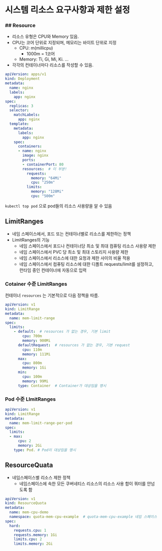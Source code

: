 # 시스템 리소스 요구사항과 제한 설정

### ## Resource

- 리소스 유형은 CPU와 Memory 있음.
- CPU는 코어 단위로 지정되며, 메모리는 바이트 단위로 지정
    - CPU: m(millicpu)
        - 1000m = 1코어
    - Memory: Ti, Gi, Mi, Ki. ...
- 각각의 컨테이너마다 리소스를 작성할 수 있음.

```yaml
apiVersion: apps/v1
kind: Deployment
metadata:
  name: nginx
  labels:
    app: nginx
spec:
  replicas: 3
  selector:
    matchLabels:
      app: nginx
  template:
    metadata:
      labels:
        app: nginx
    spec:
      containers:
      - name: nginx
        image: nginx
        ports:
        - containerPort: 80
        resources:  # 이 부분!
          requests:
            memory: "64Mi"
            cpu: "250m"
          limits:
            memory: "128Mi"
            cpu: "500m"
```

`kubectl top pod` 으로 pod들의 리소스 사용량을 알 수 있음



## LimitRanges

- 네임 스페이스에서, 포드 또는 컨테이너별로 리소스를 제한하는 정책
- LimitRanges의 기능
    - 네임 스페이스에서 포드나 컨테이너당 최소 및 최대 컴퓨팅 리소스 사용량 제한
    - 네임 스페이스에서 PVC 당 최소 및 최대 스토리지 사용량 제한
    - 네임 스페이스에서 리소스에 대한 요청과 제한 사이의 비율 적용
    - 네임 스페이스에서 컴퓨팅 리소스에 대한 디폴트 requests/limit를 설정하고, 런타임 중인 컨테이너에 자동으로 입력



### Cotainer 수준 LimitRanges

컨테이너 `resources` 는 기본적으로 다음 정책을 따름. 

```yaml
apiVersion: v1
kind: LimitRange
metadata:
  name: mem-limit-range
spec:
  limits:
    - default:	# resources 가 없는 경우, 기본 limit
        cpu: 700m
        memory: 900Mi
      defaultRequest:  # resources 가 없는 경우, 기본 request
        cpu: 110m
        memory: 111Mi
      max:
        cpu: 800m
        memory: 1Gi
      min:
        cpu: 100m
        memory: 99Mi
      type: Container  # Container가 대상임을 명시
```



### Pod 수준 LImitRanges

```yaml
apiVersion: v1
kind: LimitRange
metadata:
  name: mem-limit-range-per-pod
spec:
  limits:
  - max:
      cpu: 2
      memory: 2Gi
    type: Pod. # Pod이 대상임을 명시
```



## ResourceQuata

- 네임스페이스별 리소스 제한 정책
    - 네임스페이스에 속한 모든 쿠버네티스 리소스의 리소스 사용 합이 쿼터를 안넘도록 함 

```yaml
apiVersion: v1
kind: ResourceQuota
metadata:
  name: mem-cpu-demo
  namespace: quota-mem-cpu-example  # quota-mem-cpu-example 네임 스페이스에 적용
spec:
  hard:
    requests.cpu: 1
    requests.memory: 1Gi
    limits.cpu: 2
    limits.memory: 2Gi
```

